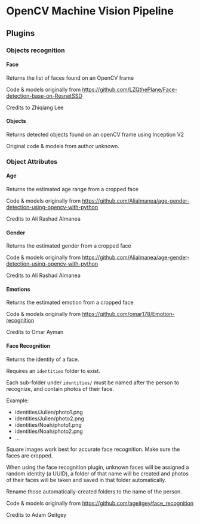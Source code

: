 # OpenCV Machine Vision Pipeline

## Plugins

### Objects recognition

#### Face

Returns the list of faces found on an OpenCV frame

Code & models originally from https://github.com/LZQthePlane/Face-detection-base-on-ResnetSSD

Credits to Zhiqiang Lee


#### Objects

Returns detected objects found on an openCV frame using Inception V2

Original code & models from author unknown.


### Object Attributes

#### Age

Returns the estimated age range from a cropped face

Code & models originally from https://github.com/Alialmanea/age-gender-detection-using-opencv-with-python

Credits to Ali Rashad Almanea

#### Gender

Returns the estimated gender from a cropped face

Code & models originally from https://github.com/Alialmanea/age-gender-detection-using-opencv-with-python

Credits to Ali Rashad Almanea


#### Emotions

Returns the estimated emotion from a cropped face

Code & models originally from https://github.com/omar178/Emotion-recognition

Credits to Omar Ayman


#### Face Recognition

Returns the identity of a face.

Requires an `identities` folder to exist.

Each sub-folder under `identities/` must be named after the person to recognize, and contain photos of their face.

Example:

- identities/Julien/photo1.png
- identities/Julien/photo2.png
- identities/Noah/photo1.png
- identities/Noah/photo2.png
- ...

Square images work best for accurate face recognition. Make sure the faces are cropped.

When using the face recognition plugin, unknown faces will be assigned a random identity (a UUID), a folder of that name will be created and photos of their faces will be taken and saved in that folder automatically.

Rename those automatically-created folders to the name of the person.

Code & models originally from https://github.com/ageitgey/face_recognition

Credits to Adam Geitgey


